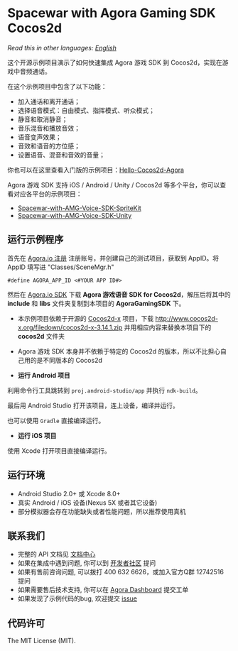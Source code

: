 # Spacewar with Agora Gaming SDK Cocos2d

*Read this in other languages: [English](README.md)*

这个开源示例项目演示了如何快速集成 Agora 游戏 SDK 到 Cocos2d，实现在游戏中音频通话。

在这个示例项目中包含了以下功能：

- 加入通话和离开通话；
- 选择语音模式：自由模式、指挥模式、听众模式；
- 静音和取消静音；
- 音乐混音和播放音效；
- 语音变声效果；
- 音效和语音的方位感；
- 设置语音、混音和音效的音量；

你也可以在这里查看入门版的示例项目：[Hello-Cocos2d-Agora](https://github.com/AgoraIO/Hello-Cocos2d-Agora)

Agora 游戏 SDK 支持 iOS / Android / Unity / Cocos2d 等多个平台，你可以查看对应各平台的示例项目：

- [Spacewar-with-AMG-Voice-SDK-SpriteKit](https://github.com/AgoraIO/Spacewar-with-AMG-Voice-SDK-SpriteKit)
- [Spacewar-with-AMG-Voice-SDK-Unity](https://github.com/AgoraIO/Spacewar-with-AMG-Voice-SDK-Unity)

## 运行示例程序
首先在 [Agora.io 注册](https://dashboard.agora.io/cn/signup/) 注册账号，并创建自己的测试项目，获取到 AppID。将 AppID 填写进 "Classes/SceneMgr.h"

```
#define AGORA_APP_ID <#YOUR APP ID#>
```


然后在 [Agora.io SDK](https://www.agora.io/cn/download/) 下载 **Agora 游戏语音 SDK for Cocos2d**，解压后将其中的 **include** 和 **libs** 文件夹复制到本项目的 **AgoraGamingSDK** 下。

- 本示例项目依赖于开源的 [Cocos2d-x](http://www.cocos2d-x.org/) 项目，下载 http://www.cocos2d-x.org/filedown/cocos2d-x-3.14.1.zip 并用相应内容来替换本项目下的 **cocos2d** 文件夹
- Agora 游戏 SDK 本身并不依赖于特定的 Cocos2d 的版本，所以不比担心自己用的是不同版本的 Cocos2d

- **运行 Android 项目**

利用命令行工具跳转到 `proj.android-studio/app` 并执行 `ndk-build`。

最后用 Android Studio 打开该项目，连上设备，编译并运行。

也可以使用 `Gradle` 直接编译运行。

- **运行 iOS 项目**

使用 Xcode 打开项目直接编译运行。

## 运行环境
- Android Studio 2.0+ 或 Xcode 8.0+
- 真实 Android / iOS 设备(Nexus 5X 或者其它设备)
- 部分模拟器会存在功能缺失或者性能问题，所以推荐使用真机

## 联系我们

- 完整的 API 文档见 [文档中心](https://docs.agora.io/cn/)
- 如果在集成中遇到问题, 你可以到 [开发者社区](https://dev.agora.io/cn/) 提问
- 如果有售前咨询问题, 可以拨打 400 632 6626，或加入官方Q群 12742516 提问
- 如果需要售后技术支持, 你可以在 [Agora Dashboard](https://dashboard.agora.io) 提交工单
- 如果发现了示例代码的bug, 欢迎提交 [issue](https://github.com/AgoraIO/Spacewar-with-AMG-Voice-SDK-Cocos2d/issues)

## 代码许可

The MIT License (MIT).

